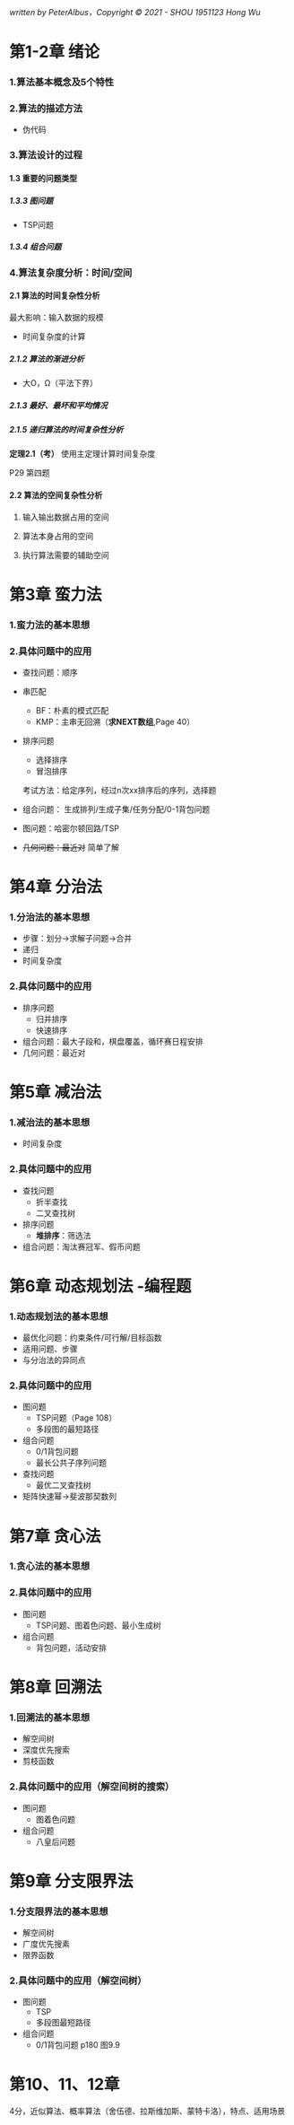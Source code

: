 *written by PeterAlbus，Copyright © 2021 - SHOU 1951123 Hong Wu*

# 第1-2章 绪论

### 1.算法基本概念及5个特性

### 2.算法的描述方法

+ 伪代码

### 3.算法设计的过程

#### 1.3 重要的问题类型

##### 1.3.3 图问题

+ TSP问题

##### 1.3.4 组合问题

### 4.算法复杂度分析：**时间**/空间

#### 2.1 算法的时间复杂性分析

最大影响：输入数据的规模

+ 时间复杂度的计算

##### 2.1.2 算法的渐进分析

+ 大O，Ω（平法下界）

##### 2.1.3 最好、最坏和平均情况

##### 2.1.5 递归算法的时间复杂性分析

**定理2.1（考）** 使用主定理计算时间复杂度

P29 第四题

#### 2.2 算法的空间复杂性分析

1. 输入输出数据占用的空间

2. 算法本身占用的空间

3. 执行算法需要的辅助空间



# 第3章 蛮力法

### 1.蛮力法的基本思想

### 2.具体问题中的应用

+ 查找问题：顺序

+ 串匹配

  + BF：朴素的模式匹配
  + KMP：主串无回溯（**求NEXT数组**,Page 40）

+ 排序问题

  + 选择排序
  + 冒泡排序

  考试方法：给定序列，经过n次xx排序后的序列，选择题

+ 组合问题： 生成排列/生成子集/任务分配/0-1背包问题

+ 图问题：哈密尔顿回路/TSP

+ ~~几何问题：最近对~~ 简单了解



# 第4章 分治法

### 1.分治法的基本思想

+ 步骤：划分->求解子问题->合并
+ 递归
+ 时间复杂度

### 2.具体问题中的应用

+ 排序问题
  + 归并排序
  + 快速排序
+ 组合问题：最大子段和，棋盘覆盖，循环赛日程安排
+ 几何问题：最近对



# 第5章 减治法

### 1.减治法的基本思想

+ 时间复杂度

### 2.具体问题中的应用

+ 查找问题
  + 折半查找
  + 二叉查找树
+ 排序问题
  + **堆排序**：筛选法
+ 组合问题：淘汰赛冠军、假币问题



# 第6章 动态规划法 -编程题

### 1.动态规划法的基本思想

+ 最优化问题：约束条件/可行解/目标函数
+ 适用问题、步骤
+ 与分治法的异同点

### 2.具体问题中的应用

+ 图问题
  + TSP问题（Page 108）
  + 多段图的最短路径
+ 组合问题
  + 0/1背包问题
  + 最长公共子序列问题
+ 查找问题
  + 最优二叉查找树
+ 矩阵快速幂->斐波那契数列



# 第7章 贪心法

### 1.贪心法的基本思想

### 2.具体问题中的应用

+ 图问题
  + TSP问题、图着色问题、最小生成树
+ 组合问题
  + 背包问题，活动安排



# 第8章 回溯法

### 1.回溯法的基本思想

+ 解空间树
+ 深度优先搜索
+ 剪枝函数

### 2.具体问题中的应用（解空间树的搜索）

+ 图问题
  + 图着色问题
+ 组合问题
  + 八皇后问题

# 第9章 分支限界法

### 1.分支限界法的基本思想

+ 解空间树
+ 广度优先搜素
+ 限界函数

### 2.具体问题中的应用（解空间树）

+ 图问题
  + TSP
  + 多段图最短路径
+ 组合问题
  + 0/1背包问题 p180 图9.9

# 第10、11、12章

4分，近似算法、概率算法（舍伍德、拉斯维加斯、蒙特卡洛），特点、适用场景